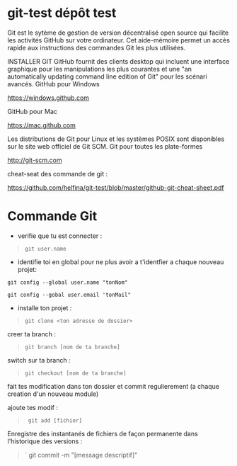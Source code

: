 # git-test dépôt test

Git est le sytème de gestion de version décentralisé open source qui facilite les activités GitHub sur votre ordinateur.
Cet aide-mémoire permet un accès rapide aux instructions des commandes Git les plus utilisées.


INSTALLER GIT
GitHub fournit des clients desktop qui incluent une interface
graphique pour les manipulations les plus courantes et une "an
automatically updating command line edition of Git" pour les scénari
avancés.
GitHub pour Windows

https://windows.github.com

GitHub pour Mac

https://mac.github.com

Les distributions de Git pour Linux et les systèmes POSIX sont
disponibles sur le site web officiel de Git SCM.
Git pour toutes les plate-formes

http://git-scm.com

cheat-seat des commande de git : 

https://github.com/helfina/git-test/blob/master/github-git-cheat-sheet.pdf


# Commande Git
- verifie que tu est connecter :

> `git user.name`

- identifie toi  en global pour ne plus avoir a t'identfier a chaque nouveau projet:

`git config --global user.name "tonNom"`

`git config --gobal user.email 'tonMail"`

- installe ton projet :

> `git clone <ton adresse de dossier>`

creer ta branch : 

> `git branch [nom de ta branche] `

switch sur ta branch :

> `git checkout [nom de ta branche] `

fait tes modification dans ton dossier et commit regulierement (a chaque creation d'un nouveau module)

ajoute tes modif : 

>` git add [fichier]`


Enregistre des instantanés de fichiers de façon permanente dans
l'historique des versions :

> ` git commit -m "[message descriptif]"






